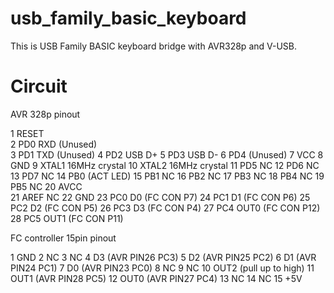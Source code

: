 # usb_family_basic_keyboard

This is USB Family BASIC keyboard bridge with AVR328p and V-USB.

# Circuit 

AVR 328p pinout

1	RESET	
2	PD0 RXD (Unused)	
3	PD1 TXD	(Unused)
4	PD2	USB D+
5	PD3	USB D-
6	PD4	(Unused)
7	VCC	
8	GND	
9	XTAL1	16MHz crystal
10	XTAL2	16MHz crystal
11	PD5	NC
12	PD6	NC
13	PD7	NC
14	PB0	(ACT LED)
15	PB1	NC
16	PB2	NC
17	PB3	NC
18	PB4	NC
19	PB5	NC
20	AVCC	
21	AREF NC
22	GND	
23	PC0	D0 (FC CON P7)
24	PC1	D1 (FC CON P6)
25	PC2	D2 (FC CON P5)
26	PC3	D3 (FC CON P4)
27	PC4	OUT0 (FC CON P12)
28	PC5	OUT1 (FC CON P11)

FC controller 15pin pinout

1 GND
2 NC
3 NC
4 D3 (AVR PIN26 PC3)
5 D2 (AVR PIN25 PC2)
6 D1 (AVR PIN24 PC1)
7 D0 (AVR PIN23 PC0)
8 NC
9 NC
10 OUT2 (pull up to high)
11 OUT1 (AVR PIN28 PC5)
12 OUT0 (AVR PIN27 PC4)
13 NC
14 NC
15 +5V
